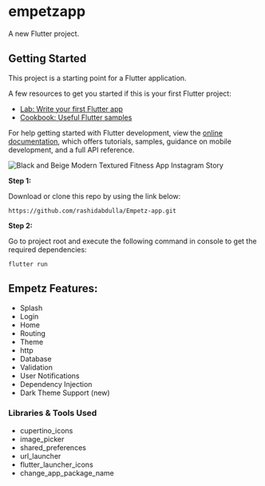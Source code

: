# empetzapp

A new Flutter project.

## Getting Started

This project is a starting point for a Flutter application.

A few resources to get you started if this is your first Flutter project:

- [Lab: Write your first Flutter app](https://docs.flutter.dev/get-started/codelab)
- [Cookbook: Useful Flutter samples](https://docs.flutter.dev/cookbook)

For help getting started with Flutter development, view the
[online documentation](https://docs.flutter.dev/), which offers tutorials,
samples, guidance on mobile development, and a full API reference.




![Black and Beige Modern Textured Fitness App Instagram Story](https://github.com/user-attachments/assets/9696751c-9bef-47c9-833f-81e51de532c6)


**Step 1:**

Download or clone this repo by using the link below:

```
https://github.com/rashidabdulla/Empetz-app.git
```

**Step 2:**

Go to project root and execute the following command in console to get the required dependencies: 

```
flutter run
```

## Empetz Features:

* Splash
* Login
* Home
* Routing
* Theme
* http
* Database
* Validation
* User Notifications
* Dependency Injection
* Dark Theme Support (new)

### Libraries & Tools Used
  * cupertino_icons
  * image_picker
  * shared_preferences
  * url_launcher
  * flutter_launcher_icons
  * change_app_package_name
